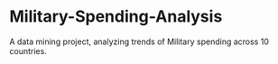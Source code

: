# Military-Spending-Analysis

A data mining project, analyzing trends of Military spending across 10 countries. 
